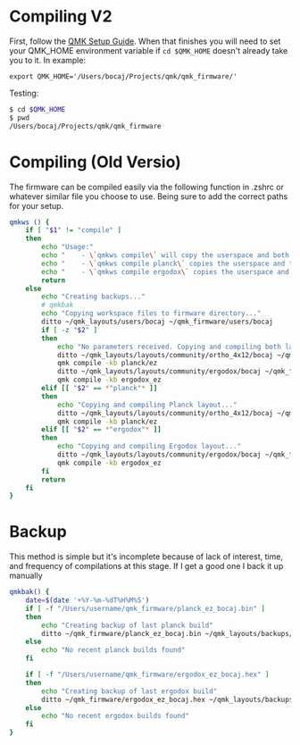 # Compiling V2

First, follow the [QMK Setup Guide](https://docs.qmk.fm/#/newbs_getting_started). When that finishes you will need to set your QMK_HOME environment variable if `cd $QMK_HOME` doesn't already take you to it. In example:

`export QMK_HOME='/Users/bocaj/Projects/qmk/qmk_firmware/'`

Testing:

```bash
$ cd $QMK_HOME
$ pwd
/Users/bocaj/Projects/qmk/qmk_firmware
```

# Compiling (Old Versio)

The firmware can be compiled easily via the following function in .zshrc or whatever similar file you choose to use. Being sure to add the correct paths for your setup.

```bash
qmkws () {
    if [ "$1" != "compile" ]
    then
        echo "Usage:"
        echo "    - \`qmkws compile\` will copy the userspace and both layouts to qmk_firmware and then compile both"
        echo "    - \`qmkws compile planck\` copies the userspace and the planck layout to qmk_firmware and then compiles the planck/ez layout"
        echo "    - \`qmkws compile ergodox\` copies the userspace and the ergodox layout to qmk_firmware and then compiles the ergodox_ez layout"
        return
    else
        echo "Creating backups..."
        # qmkbak
        echo "Copying workspace files to firmware directory..."
        ditto ~/qmk_layouts/users/bocaj ~/qmk_firmware/users/bocaj
        if [ -z "$2" ]
        then
            echo "No parameters received. Copying and compiling both layouts..."
            ditto ~/qmk_layouts/layouts/community/ortho_4x12/bocaj ~/qmk_firmware/layouts/community/ortho_4x12/bocaj
            qmk compile -kb planck/ez
            ditto ~/qmk_layouts/layouts/community/ergodox/bocaj ~/qmk_firmware/layouts/community/ergodox/bocaj
            qmk compile -kb ergodox_ez
        elif [[ "$2" == *"planck"* ]]
        then
            echo "Copying and compiling Planck layout..."
            ditto ~/qmk_layouts/layouts/community/ortho_4x12/bocaj ~/qmk_firmware/layouts/community/ortho_4x12/bocaj
            qmk compile -kb planck/ez
        elif [[ "$2" == *"ergodox"* ]]
        then
            echo "Copying and compiling Ergodox layout..."
            ditto ~/qmk_layouts/layouts/community/ergodox/bocaj ~/qmk_firmware/layouts/community/ergodox/bocaj
            qmk compile -kb ergodox_ez
        fi
        return
    fi
}
```
# Backup

This method is simple but it's incomplete because of lack of interest, time, and frequency of compilations at this stage. If I get a good one I back it up manually

```bash
qmkbak() {
    date=$(date '+%Y-%m-%dT%H%M%S')
    if [ -f "/Users/username/qmk_firmware/planck_ez_bocaj.bin" ]
    then
        echo "Creating backup of last planck build"
        ditto ~/qmk_firmware/planck_ez_bocaj.bin ~/qmk_layouts/backups/$date-planck_ez_bocaj.bin
    else
        echo "No recent planck builds found"
    fi

    if [ -f "/Users/username/qmk_firmware/ergodox_ez_bocaj.hex" ]
    then
        echo "Creating backup of last ergodox build"
        ditto ~/qmk_firmware/ergodox_ez_bocaj.hex ~/qmk_layouts/backups/$date-ergodox_ez_bocaj.hex
    else
        echo "No recent ergodox builds found"
    fi
}
```
